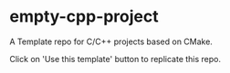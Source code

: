 # empty-cpp-project

A Template repo for C/C++ projects based on CMake.

Click on 'Use this template' button to replicate this repo.
